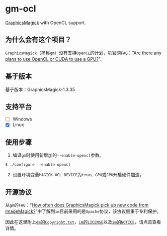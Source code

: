 # gm-ocl

[GraphicsMagick](http://www.graphicsmagick.org/) with OpenCL support.

## 为什么会有这个项目？

`GraphicsMagick`（简称`gm`）没有支持`OpenCL`的计划，见官网`FAQ`：“[Are there any plans to use OpenCL or CUDA to use a GPU?](http://www.graphicsmagick.org/FAQ.html#are-there-any-plans-to-use-opencl-or-cuda-to-use-a-gpu)”。

## 基于版本

基于版本：GraphicsMagick-1.3.35

## 支持平台

- [ ] Windows
- [x] Linux

## 使用步骤

1. 编译`gm`时使用新增加的`--enable-opencl`参数。

``` shellsession
$ ./configure --enable-opencl
```

2. 设置环境变量`MAGICK_OCL_DEVICE`为`true`、`GPU`或`CPU`开启硬件加速。

## 开源协议

从`gm`的`FAQ`：“[How often does GraphicsMagick pick up new code from ImageMagick?](http://www.graphicsmagick.org/FAQ.html#how-often-does-graphicsmagick-pick-up-new-code-from-imagemagick)”中了解到`im`目前采用的是`Apache`协议，该协议侧重于专利保护。

因此在这里附上[`gm`的`Copyright.txt`](Copyright.txt)，[`im`的`LICENSE`](LICENSE.ImageMagick)以及[`im`的`NOTICE`](NOTICE.ImageMagick)，请点击查看详情。
